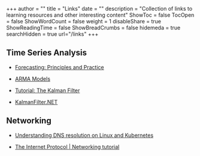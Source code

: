 +++
author = ""
title = "Links"
date = ""
description = "Collection of links to learning resources and other interesting content"
ShowToc = false
TocOpen = false
ShowWordCount = false
weight = 1
disableShare = true
ShowReadingTime = false
ShowBreadCrumbs = false
hidemeda = true
searchHidden = true
url="/links"
+++

## Time Series Analysis

- [Forecasting: Principles and Practice](https://otexts.com/fpp3/)

- [ARMA Models](https://acme.byu.edu/00000179-afb2-d74f-a3ff-bfbb15780000/arma19-pdf)

- [Tutorial: The Kalman Filter](https://web.mit.edu/kirtley/kirtley/binlustuff/literature/control/Kalman%20filter.pdf)

- [KalmanFilter.NET](https://www.kalmanfilter.net/default.aspx)

## Networking

- [Understanding DNS resolution on Linux and Kubernetes](https://jpetazzo.github.io/2024/05/12/understanding-kubernetes-dns-hostnetwork-dnspolicy-dnsconfigforming/)

- [The Internet Protocol | Networking tutorial](https://www.youtube.com/watch?v=rPoalUa4m8E)

